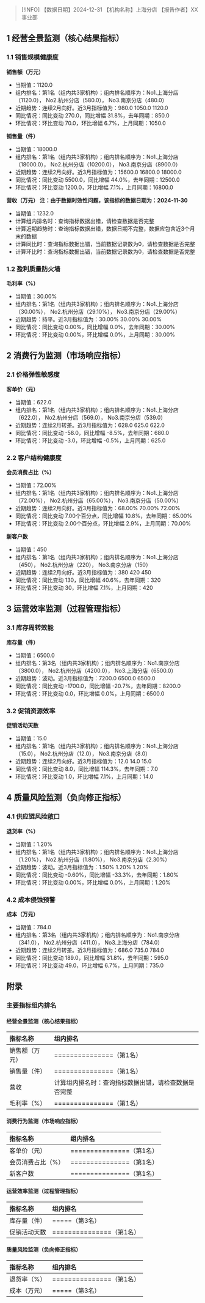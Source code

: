 > [!INFO] 【数据日期】2024-12-31        【机构名称】上海分店        【报告作者】XX事业部
## 1 经营全景监测（核心结果指标）

### 1.1 销售规模健康度

**销售额（万元）**
- 当期值：1120.0
- 组内排名：第1名（组内共3家机构）；组内排名顺序为：No1.上海分店（1120.0）， No2.杭州分店（580.0）， No3.南京分店（480.0）
- 近期趋势：连续2月向好。近3月指标值为：980.0 1050.0 1120.0
- 同比情况：同比变动 270.0，同比增幅 31.8%，去年同期：850.0
- 环比情况：环比变动 70.0，环比增幅 6.7%，上月同期：1050.0

**销售量（件）**
- 当期值：18000.0
- 组内排名：第1名（组内共3家机构）；组内排名顺序为：No1.上海分店（18000.0）， No2.杭州分店（10200.0）， No3.南京分店（8900.0）
- 近期趋势：连续2月向好。近3月指标值为：15600.0 16800.0 18000.0
- 同比情况：同比变动 5500.0，同比增幅 44.0%，去年同期：12500.0
- 环比情况：环比变动 1200.0，环比增幅 7.1%，上月同期：16800.0

**营收（万元） 注：由于数据时效性问题，该指标的数据日期为：2024-11-30**
- 当期值：1232.0
- 计算组内排名时：查询指标数据出错，请检查数据是否完整
- 计算近期趋势时：查询指标数据出错，数据日期不完整，数据应包含近3个月末的数据
- 计算同比时：查询指标数据出错，当前数据记录数为0，请检查数据是否完整
- 计算环比时：查询指标数据出错，当前数据记录数为0，请检查数据是否完整

### 1.2 盈利质量防火墙

**毛利率（%）**
- 当期值：30.00%
- 组内排名：第1名（组内共3家机构）；组内排名顺序为：No1.上海分店（30.00%）， No2.杭州分店（29.10%）， No3.南京分店（29.00%）
- 近期趋势：持平。近3月指标值为：30.00% 30.00% 30.00%
- 同比情况：同比变动 0.00%，同比增幅 0.0%，去年同期：30.00%
- 环比情况：环比变动 0.00%，环比增幅 0.0%，上月同期：30.00%

## 2 消费行为监测（市场响应指标）

### 2.1 价格弹性敏感度

**客单价（元）**
- 当期值：622.0
- 组内排名：第1名（组内共3家机构）；组内排名顺序为：No1.上海分店（622.0）， No2.杭州分店（569.0）， No3.南京分店（539.0）
- 近期趋势：连续2月转差。近3月指标值为：628.0 625.0 622.0
- 同比情况：同比变动 -58.0，同比增幅 -8.5%，去年同期：680.0
- 环比情况：环比变动 -3.0，环比增幅 -0.5%，上月同期：625.0

### 2.2 客户结构健康度

**会员消费占比（%）**
- 当期值：72.00%
- 组内排名：第1名（组内共3家机构）；组内排名顺序为：No1.上海分店（72.00%）， No2.杭州分店（65.00%）， No3.南京分店（50.00%）
- 近期趋势：连续2月向好。近3月指标值为：68.00% 70.00% 72.00%
- 同比情况：同比变动 7.00个百分点，同比增幅 10.8%，去年同期：65.00%
- 环比情况：环比变动 2.00个百分点，环比增幅 2.9%，上月同期：70.00%

**新客户数**
- 当期值：450
- 组内排名：第1名（组内共3家机构）；组内排名顺序为：No1.上海分店（450）， No2.杭州分店（220）， No3.南京分店（150）
- 近期趋势：连续2月向好。近3月指标值为：380 420 450
- 同比情况：同比变动 130，同比增幅 40.6%，去年同期：320
- 环比情况：环比变动 30，环比增幅 7.1%，上月同期：420

## 3 运营效率监测（过程管理指标）

### 3.1 库存周转效能

**库存量（件）**
- 当期值：6500.0
- 组内排名：第3名（组内共3家机构）；组内排名顺序为：No1.南京分店（3800.0）， No2.杭州分店（4200.0）， No3.上海分店（6500.0）
- 近期趋势：波动。近3月指标值为：7200.0 6500.0 6500.0
- 同比情况：同比变动 -1700.0，同比增幅 -20.7%，去年同期：8200.0
- 环比情况：环比变动 0.0，环比增幅 0.0%，上月同期：6500.0

### 3.2 促销资源效率

**促销活动天数**
- 当期值：15.0
- 组内排名：第1名（组内共3家机构）；组内排名顺序为：No1.上海分店（15.0）， No2.杭州分店（12.0）， No3.南京分店（8.0）
- 近期趋势：连续2月向好。近3月指标值为：12.0 14.0 15.0
- 同比情况：同比变动 8.0，同比增幅 114.3%，去年同期：7.0
- 环比情况：环比变动 1.0，环比增幅 7.1%，上月同期：14.0

## 4 质量风险监测（负向修正指标）

### 4.1 供应链风险敞口

**退货率（%）**
- 当期值：1.20%
- 组内排名：第1名（组内共3家机构）；组内排名顺序为：No1.上海分店（1.20%）， No2.杭州分店（1.80%）， No3.南京分店（2.30%）
- 近期趋势：波动。近3月指标值为：1.50% 1.20% 1.20%
- 同比情况：同比变动 -0.60%，同比增幅 -33.3%，去年同期：1.80%
- 环比情况：环比变动 0.00%，环比增幅 0.0%，上月同期：1.20%

### 4.2 成本侵蚀预警

**成本（万元）**
- 当期值：784.0
- 组内排名：第3名（组内共3家机构）；组内排名顺序为：No1.南京分店（341.0）， No2.杭州分店（411.0）， No3.上海分店（784.0）
- 近期趋势：连续2月转差。近3月指标值为：686.0 735.0 784.0
- 同比情况：同比变动 189.0，同比增幅 31.8%，去年同期：595.0
- 环比情况：环比变动 49.0，环比增幅 6.7%，上月同期：735.0

## 附录

### 主要指标组内排名

#### 经营全景监测（核心结果指标）

| 指标名称    | 组内排名                       |
|:--------|:---------------------------|
| 销售额（万元） | ===============（第1名）       |
| 销售量（件）  | ===============（第1名）       |
| 营收      | 计算组内排名时：查询指标数据出错，请检查数据是否完整 |
| 毛利率（%）  | ===============（第1名）       |
#### 消费行为监测（市场响应指标）

| 指标名称      | 组内排名                 |
|:----------|:---------------------|
| 客单价（元）    | ===============（第1名） |
| 会员消费占比（%） | ===============（第1名） |
| 新客户数      | ===============（第1名） |
#### 运营效率监测（过程管理指标）

| 指标名称   | 组内排名                 |
|:-------|:---------------------|
| 库存量（件） | =====（第3名）           |
| 促销活动天数 | ===============（第1名） |
#### 质量风险监测（负向修正指标）

| 指标名称   | 组内排名                 |
|:-------|:---------------------|
| 退货率（%） | ===============（第1名） |
| 成本（万元） | =====（第3名）           |